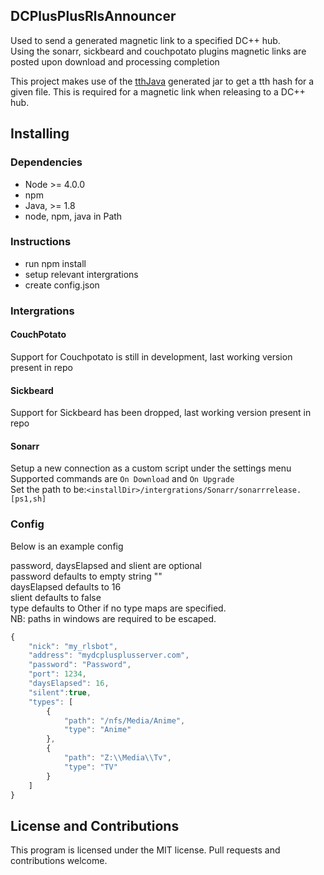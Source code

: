 ## DCPlusPlusRlsAnnouncer

Used to send a generated magnetic link to a specified DC++ hub.<br>
Using the sonarr, sickbeard and couchpotato plugins magnetic links are posted upon download and processing completion

This project makes use of the [tthJava](https://github.com/Awarua-/tthJava) generated jar to get a tth hash for a given file. This is required for a magnetic link when releasing to a DC++ hub.

## Installing
### Dependencies
* Node >= 4.0.0
* npm
* Java, >= 1.8
* node, npm, java in Path

### Instructions
* run npm install
* setup relevant intergrations
* create config.json

### Intergrations

#### CouchPotato
Support for Couchpotato is still in development, last working version present in repo

#### Sickbeard
Support for Sickbeard has been dropped, last working version present in repo

#### Sonarr

Setup a new connection as a custom script under the settings menu  
Supported commands are `On Download` and `On Upgrade`  
Set the path to be:`<installDir>/intergrations/Sonarr/sonarrrelease.[ps1,sh]`

### Config
Below is an example config

password, daysElapsed and slient are optional<br>
password defaults to empty string ""  
daysElapsed defaults to 16  
slient defaults to false  
type defaults to Other if no type maps are specified.  
NB: paths in windows are required to be escaped.  
```js
{
    "nick": "my_rlsbot",
    "address": "mydcplusplusserver.com",
    "password": "Password",
    "port": 1234,
    "daysElapsed": 16,
    "silent":true,
    "types": [
        {
            "path": "/nfs/Media/Anime",
            "type": "Anime"
        },
        {
            "path": "Z:\\Media\\Tv",
            "type": "TV"
        }
    ]
}
```


## License and Contributions
This program is licensed under the MIT license. Pull requests and contributions welcome.
